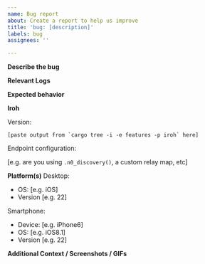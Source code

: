 ```yaml
---
name: Bug report
about: Create a report to help us improve
title: 'bug: [description]'
labels: bug
assignees: ''

---
```


**Describe the bug**
<!-- A clear and concise description of what the bug is. -->

**Relevant Logs**
<!-- Setup `tracing_subscriber` in your application and use the `RUST_LOG = debug` env variable to turn on debug logs. Please see: https://docs.rs/tracing-subscriber/latest/tracing_subscriber/fmt/fn.init.html -->

**Expected behavior**
<!-- A clear and concise description of what you expected to happen. -->

**Iroh**

Version:

<!-- If possible use cargo tree: -->

```
[paste output from `cargo tree -i -e features -p iroh` here]
```

<!-- Otherwise, please list the iroh version and/or commit hash. -->

Endpoint configuration:<!-- (please complete the following information) -->

[e.g. are you using `.n0_discovery()`, a custom relay map, etc]

**Platform(s)**
Desktop<!-- (please complete the following information) -->:
 - OS: [e.g. iOS]
 - Version [e.g. 22]

Smartphone<!-- (please complete the following information) -->:
 - Device: [e.g. iPhone6]
 - OS: [e.g. iOS8.1]
 - Version [e.g. 22]

**Additional Context / Screenshots / GIFs**
<!-- Add any other context about the problem here. -->
